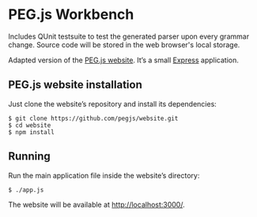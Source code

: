 PEG.js Workbench
================

Includes QUnit testsuite to test the generated parser upon every grammar change.
Source code will be stored in the web browser's local storage.

Adapted version of the [PEG.js website](http://pegjs.org). It’s a small
[Express](http://expressjs.com/) application.

PEG.js website installation
---------------------------

Just clone the website’s repository and install its dependencies:

    $ git clone https://github.com/pegjs/website.git
    $ cd website
    $ npm install

Running
-------

Run the main application file inside the website’s directory:

    $ ./app.js

The website will be available at <http://localhost:3000/>.
